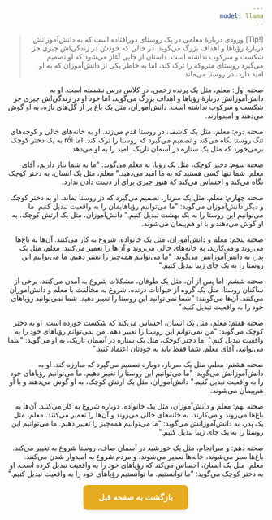```yaml
---
model: llama
---
```


> [!Tip] ورودی
> دربارهٔ معلمی در یک روستای دورافتاده است که به دانش‌آموزانش دربارهٔ رؤیاها و اهداف بزرگ می‌گوید. در حالی که خودش در زندگی‌اش چیزی جز شکست و سرکوب نداشته است. داستان از جایی آغاز می‌شود که او تصمیم می‌گیرد روستای متروکه را ترک کند، اما به خاطر یکی از دانش‌آموزان که به او امید دارد، در روستا می‌ماند.

صحنه اول: معلم، مثل یک پرنده زخمی، در کلاس درس نشسته است. او به دانش‌آموزانش دربارهٔ رؤیاها و اهداف بزرگ می‌گوید، اما خود او در زندگی‌اش چیزی جز شکست و سرکوب نداشته است. دانش‌آموزان، مثل یک باغ پر از گل‌های تازه، به او گوش می‌دهند و امیدوارند.

صحنه دوم: معلم، مثل یک کاشف، در روستا قدم می‌زند. او به خانه‌های خالی و کوچه‌های تنگ روستا نگاه می‌کند و تصمیم می‌گیرد که روستا را ترک کند. اما rồi به یک دختر کوچک برمی‌خورد که مثل یک ستاره در آسمان تاریک، امید را به او می‌دهد.

صحنه سوم: دختر کوچک، مثل یک رؤیا، به معلم می‌گوید: "ما به شما نیاز داریم، آقای معلم. شما تنها کسی هستید که به ما امید می‌دهید." معلم، مثل یک انسان، به دختر کوچک نگاه می‌کند و احساس می‌کند که هنوز چیزی برای از دست دادن ندارد.

صحنه چهارم: معلم، مثل یک سرباز، تصمیم می‌گیرد که در روستا بماند. او به دختر کوچک و دیگر دانش‌آموزان می‌گوید: "ما می‌توانیم رؤیاهایمان را به واقعیت تبدیل کنیم. ما می‌توانیم این روستا را به یک بهشت تبدیل کنیم." دانش‌آموزان، مثل یک ارتش کوچک، به او گوش می‌دهند و با او هم‌پیمان می‌شوند.

صحنه پنجم: معلم و دانش‌آموزان، مثل یک خانواده، شروع به کار می‌کنند. آن‌ها به باغ‌ها می‌روند و می‌کارند، به خانه‌های خالی می‌روند و آن‌ها را تعمیر می‌کنند. معلم، مثل یک پدر، به دانش‌آموزانش می‌گوید: "ما می‌توانیم همه‌چیز را تغییر دهیم. ما می‌توانیم این روستا را به یک جای زیبا تبدیل کنیم."

صحنه ششم: اما پس از آن، مثل یک طوفان، مشکلات شروع به آمدن می‌کنند. برخی از ساکنان روستا، مثل یک گروه از حیوانات درنده، شروع به مخالفت با معلم و دانش‌آموزان می‌کنند. آن‌ها می‌گویند: "شما نمی‌توانید این روستا را تغییر دهید. شما نمی‌توانید رؤیاهای خود را به واقعیت تبدیل کنید."

صحنه هفتم: معلم، مثل یک انسان، احساس می‌کند که شکست خورده است. او به دختر کوچک می‌گوید: "من نمی‌توانم این روستا را تغییر دهم. من نمی‌توانم رؤیاهای خود را به واقعیت تبدیل کنم." اما دختر کوچک، مثل یک ستاره در آسمان تاریک، به او می‌گوید: "شما می‌توانید، آقای معلم. شما فقط باید به خودتان اعتماد کنید."

صحنه هشتم: معلم، مثل یک سرباز، دوباره تصمیم می‌گیرد که مبارزه کند. او به دانش‌آموزانش می‌گوید: "ما می‌توانیم این روستا را تغییر دهیم. ما می‌توانیم رؤیاهای خود را به واقعیت تبدیل کنیم." دانش‌آموزان، مثل یک ارتش کوچک، به او گوش می‌دهند و با او هم‌پیمان می‌شوند.

صحنه نهم: معلم و دانش‌آموزان، مثل یک خانواده، دوباره شروع به کار می‌کنند. آن‌ها به باغ‌ها می‌روند و می‌کارند، به خانه‌های خالی می‌روند و آن‌ها را تعمیر می‌کنند. معلم، مثل یک پدر، به دانش‌آموزانش می‌گوید: "ما می‌توانیم همه‌چیز را تغییر دهیم. ما می‌توانیم این روستا را به یک جای زیبا تبدیل کنیم."

صحنه دهم: و سرانجام، مثل یک خورشید در آسمان صاف، روستا شروع به تغییر می‌کند. باغ‌ها سبز می‌شوند، خانه‌ها تعمیر می‌شوند، و مردم شروع به امیدوار شدن می‌کنند. معلم، مثل یک انسان، احساس می‌کند که رؤیاهای خود را به واقعیت تبدیل کرده است. او به دختر کوچک می‌گوید: "ما توانستیم. ما توانستیم رؤیاهای خود را به واقعیت تبدیل کنیم."


<html dir="rtl" lang="fa"><head> <meta charset="UTF-8"> <style> .back-button { display: inline-block; padding: 15px 30px; background-color: rgb(229, 170, 31); color: white; text-decoration: none; border-radius: 8px; font-family: 'Vazirmatn', Tahoma, Geneva, Verdana, sans-serif; font-weight: bold; font-size: 16px; border: none; cursor: pointer; transition: background-color 0.3s ease; box-shadow: 0 2px 5px rgba(0,0,0,0.1); } .back-button:hover { background-color: rgb(205, 150, 25); box-shadow: 0 3px 8px rgba(0,0,0,0.2); } .button-container { display: flex; justify-content: center; align-items: center;} </style></head><body> <div class="button-container"> <button class="back-button" onclick="window.history.back()" aria-label="بازگشت به صفحه قبل"> بازگشت به صفحه قبل </button> </div></body></html>